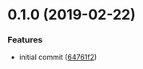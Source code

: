# 0.1.0 (2019-02-22)


### Features

* initial commit ([64761f2](https://github.com/hugomrdias/pull-to-stream/commit/64761f2))



